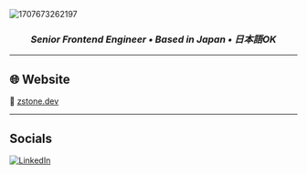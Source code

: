 <p align="center">

![1707673262197](https://github.com/user-attachments/assets/da6fc18c-6fd2-4e92-9ce1-de1cab52ce8e)
</p>

<h3 align="center"><em>Senior Frontend Engineer • Based in Japan • 日本語OK</em></p>

---

## 🌐 Website

🔗 [zstone.dev](https://www.zstone.dev)

---

## Socials

[![LinkedIn](https://img.shields.io/badge/LinkedIn-0A66C2?logo=linkedin&logoColor=white)](https://linkedin.com/in/zacharystone42)
